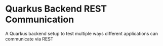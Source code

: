 # Quarkus Backend REST Communication
A Quarkus backend setup to test multiple ways different applications can communicate via REST
